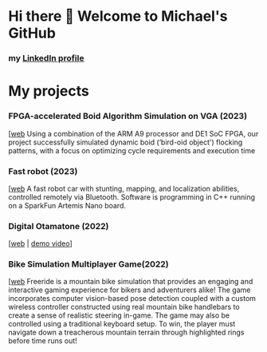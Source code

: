 # Hi there 👋 Welcome to Michael's GitHub
### my [LinkedIn profile](https://www.linkedin.com/in/yonghao-michael-wu/)

# My projects
### FPGA-accelerated Boid Algorithm Simulation on VGA (2023)
[[web](https://svorpal.github.io/FPGA_website/) 
Using a combination of the ARM A9 processor and DE1 SoC FPGA, our project successfully simulated dynamic boid (‘bird-oid object') flocking patterns, with a focus on optimizing cycle requirements and execution time

### Fast robot (2023)
[[web](https://svorpal.github.io/fast_robot_website/) 
A fast robot car with stunting, mapping, and localization abilities, controlled remotely via Bluetooth. Software is programming in C++ running on a SparkFun Artemis Nano board.

### Digital Otamatone (2022)
[[web](https://qd39l.github.io/digital-otamatone-web/) | [demo video](https://youtu.be/VtQSLCoaeEI)]

### Bike Simulation Multiplayer Game(2022)
[[web](https://github.com/Svorpal/BikeSimu) 
Freeride is a mountain bike simulation that provides an engaging and interactive gaming experience for bikers and adventurers alike! The game incorporates computer vision-based pose detection coupled with a custom wireless controller constructed using real mountain bike handlebars to create a sense of realistic steering in-game. The game may also be controlled using a traditional keyboard setup. To win, the player must navigate down a treacherous mountain terrain through highlighted rings before time runs out! 



<!--
**Svorpal/Svorpal** is a ✨ _special_ ✨ repository because its `README.md` (this file) appears on your GitHub profile.

Here are some ideas to get you started:

- 🔭 I’m currently working on ...
- 🌱 I’m currently learning ...
- 👯 I’m looking to collaborate on ...
- 🤔 I’m looking for help with ...
- 💬 Ask me about ...
- 📫 How to reach me: ...
- 😄 Pronouns: ...
- ⚡ Fun fact: ...
-->
